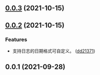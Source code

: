 ## [0.0.3](https://github.com/pfzhengd/jupiter-log/compare/v0.0.2...v0.0.3) (2021-10-15)



## [0.0.2](https://github.com/pfzhengd/jupiter-log/compare/v0.0.1...v0.0.2) (2021-10-15)


### Features

* 支持日志的日期格式可自定义。 ([dd21371](https://github.com/pfzhengd/jupiter-log/commit/dd213713a789bd0e472e83d21bcd5da5c6ca80bc))



## 0.0.1 (2021-09-28)



